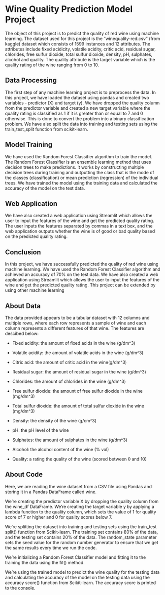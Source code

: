# Wine Quality Prediction Model Project

The object of this project is to predict the quality of red wine using machine learning. 
The dataset used for this project is the “winequality-red.csv” (from kaggle) dataset which consists of 1599 instances and 12 attributes. 
The attributes include fixed acidicity, volatile acidity, critic acid, residual sugar, chlorides, free sulfur dioxide, total sulfur dioxide, 
density, pH, sulphates, alcohol and quality. The quality attribute is the target variable which is the quality rating of the wine ranging from 0 to 10.

## Data Processing

The first step of any machine learning project is to preprocess the data. In this project, we have loaded the dataset using pandas and created 
two variables - predictor (X) and target (y). We have dropped the quality column from the predictor variable and created a new target variable 
where the quality rating is classified as 1 if it is greater than or equal to 7 and 0 otherwise. This is done to convert the problem into a binary 
classification problem. We have also split the data into training and testing sets using the train_test_split function from scikit-learn.

## Model Training

We have used the Random Forest Classifier algorithm to train the model. The Random Forest Classifier is an ensemble learning method that uses 
decision trees to make predictions. It works by constructing multiple decision trees during training and outputting the class that is the mode 
of the classes (classification) or mean prediction (regression) of the individual trees. We have trained the model using the training data and 
calculated the accuracy of the model on the test data.

## Web Application

We have also created a web application using Streamlit which allows the user to input the features of the wine and get the predicted quality 
rating. The user inputs the features separated by commas in a text box, and the web application outputs whether the wine is of good or bad quality 
based on the predicted quality rating.

## Conclusion

In this project, we have successfully predicted the quality of red wine using machine learning. We have used the Random Forest Classifier algorithm 
and achieved an accuracy of 70% on the test data. We have also created a web application using Streamlit which allows the user to input the features 
of the wine and get the predicted quality rating. This project can be extended by using other machine learning

## About Data

The data provided appears to be a tabular dataset with 12 columns and multiple rows, where each row represents a sample of wine and each column represents 
a different features of that wine. The features are descibed below:

- Fixed acidity: the amount of fixed acids in the wine (g/dm^3)

- Volatile acidity: the amount of volatile acids in the wine (g/dm^3)

- Citric acid: the amount of critic acid in the wine(g/dm^3)

- Residual sugar: the amount of residual sugar in the wine (g/dm^3)

- Chlorides: the amount of chlorides in the wine (g/dm^3)

- Free sulfur dioxide: the amount of free sulfur dioxide in the wine (mg/dm^3)

- Total sulfur dioxide: the amount of total sulfur dioxide in the wine (mg/dm^3)

- Density: the density of the wine (g/cm^3)

- pH: the pH level of the wine

- Sulphates: the amount of sulphates in the wine (g/dm^3)

- Alcohol: the alcohol content of the wine (% vol)

- Quality: a rating the quality of the wine (scored between 0 and 10)

## About Code

Here, we are reading the wine dataset from a CSV file using Pandas and storing it in a Pandas DataFrame called wine. 

We’re creating the predictor variable X by dropping the quality column from the wine_df DataFrame. We’re creating the target variable 
y by applying a lambda function to the quality column, which sets the value of 1 for quality score of 7 or higher and 0 for quality scores below 7.

We’re splitting the dataset into training and testing sets using the train_test split() function from Scikit-learn. The training set contains 80% 
of the data, and the testing set contains 20% of the data. The random_state parameter sets the seed value for the random number generator to ensure 
that we get the same results every time we run the code.

We’re initializing a Random Forest Classifier model and fitting it to the training the data using the fit() method. 

We’re using the trained model to predict the wine quality for the testing data and calculating the accuracy of the model on the testing data using 
the accuracy score() function from Scikit-learn. The accuracy score is printed to the console.
